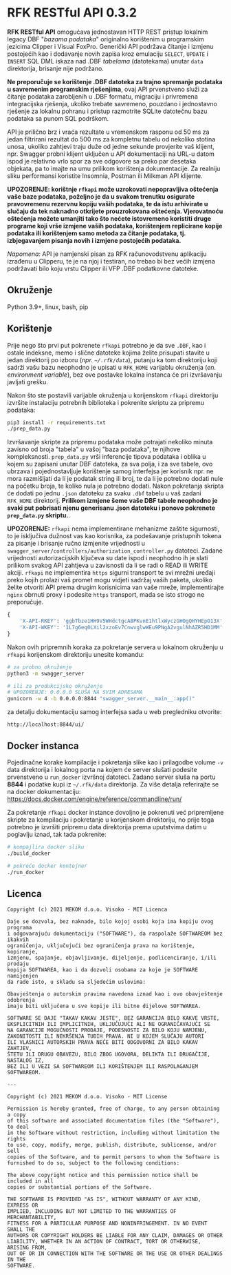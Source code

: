 # RFK RESTful API 0.3.2
**RFK RESTful API** omogućava jednostavan HTTP REST pristup lokalnim legacy DBF "*bazama podataka*" originalno korištenim u programskim jezicima Clipper i Visual FoxPro. Generički API podržava čitanje i izmjenu postojećih kao i dodavanje novih zapisa kroz emulaciju `SELECT`, `UPDATE` i `INSERT` SQL DML iskaza nad .DBF *tabelama* (datotekama) unutar `data` direktorija, brisanje nije podržano.
    
**Ne preporučuje se korištenje .DBF datoteka za trajno spremanje podataka u savremenim programskim rješenjima**, ovaj API prvenstveno služi za čitanje podataka zarobljenih u .DBF formatu, migraciju i privremena integracijska rješenja, ukoliko trebate savremeno, pouzdano i jednostavno rješenje za lokalnu pohranu i pristup razmotrite SQLite datotečnu bazu podataka sa punom SQL podrškom.

API je prilično brz i vraća rezultate u vremenskom rasponu od 50 ms za jedan filtrirani rezultat do 500 ms za kompletnu tabelu od nekoliko stotina unosa, ukoliko zahtjevi traju duže od jedne sekunde provjerite vaš klijent, npr. Swagger probni klijent uključen u API dokumentaciji na URL-u datom ispod je relativno vrlo spor za sve odgovore sa preko par desetaka objekata, pa to imajte na umu prilikom korištenja dokumentacije. Za realniju sliku performansi koristite Insomnia, Postman ili Milkman API klijente.

**UPOZORENJE: korištnje `rfkapi` može uzrokovati nepopravljiva oštećenja vaše baze podataka, poželjno je da u svakom trenutku osigurate pravovremenu rezervnu kopiju vaših podataka, te da istu arhivirate u slučaju da tek naknadno otkrijete prouzrokovana oštećenja. Vjerovatnoću oštećenja možete umanjiti tako što nećete istovremeno koristiti druge programe koji vrše izmjene vaših podataka, korištenjem replicirane kopije podataka ili korištenjem samo metoda za čitanje podataka, tj. izbjegavanjem pisanja novih i izmjene postojećih podataka.**

*Napomena:* API je namjenski pisan za RFK računovodstvenu aplikaciju izrađenu u Clipperu, te je na njoj i testiran, no trebao bi bez većih izmjena podržavati bilo koju vrstu Clipper ili VFP .DBF podatkovne datoteke.

## Okruženje
Python 3.9+, linux, bash, pip

## Korištenje
Prije nego što prvi put pokrenete `rfkapi` potrebno je da sve `.DBF`, kao i ostale indeksne, memo i slične datoteke kojima želite prisupati stavite u jedan direktorij po izboru (*npr. `~/.rfk/data`*), putanju ka tom direktoriju koji sadrži vašu bazu neophodno je upisati u `RFK_HOME` varijablu okruženja (*en. environment variable*), bez ove postavke lokalna instanca će pri izvršavanju javljati grešku.

Nakon što ste postavili varijable okruženja u korijenskom `rfkapi` direktoriju izvršite instalaciju potrebnih biblioteka i pokrenite skriptu za pripremu podataka:

```bash
pip3 install -r requirements.txt
./prep_data.py
```

Izvršavanje skripte za pripremu podataka može potrajati nekoliko minuta zavisno od broja "tabela" u vašoj "baza podataka", te njihove kompleksnosti. `prep_data.py` vrši inferencije tipova podataka i oblika u kojem su zapisani unutar DBF datoteka, za sva polja, i za sve tabele, ovo ubrzava i pojednostavljuje korištenje samog interfejsa jer korisnik npr. ne mora razmišljati da li je podatak string ili broj, te da li je potrebno dodati nule na početku broja, te koliko nula je potrebno dodati. Nakon pokretanja skripta će dodati po jednu `.json` datoteku za svaku `.dbf` tabelu u vaš zadani `RFK_HOME` direktorij. **Prilikom izmjene šeme vaše DBF tabele neophodno je svaki put pobrisati njenu generisanu .json datoteku i ponovo pokrenete `prep_data.py` skriptu.**.

**UPOZORENJE:** `rfkapi` nema implementirane mehanizme zaštite sigurnosti, to je isključiva dužnost vas kao korisnika, za podešavanje pristupnih tokena za pisanje i brisanje ručno izmjenite vrijednosti u `swagger_server/controllers/authorization_controller.py` datoteci. Zadane vrijednosti autorizacijskih ključeva su date ispod i neophodno ih je slati prilikom svakog API zahtjeva u zavisnosti da li se radi o READ ili WRITE akciji. `rfkapi` ne implementira `https` sigurni transport te svi mrežni uređaji preko kojih prolazi vaš promet mogu vidjeti sadržaj vaših paketa, ukoliko želite otvoriti API prema drugim korisnicima van vaše mreže, implementirajte `nginx` obrnuti proxy i podesite `https` transport, mada se isto strogo ne preporučuje.

```python
{
    'X-API-RKEY': 'ggbTbze1HH9V5WHdctgcA8PKvnE1htlxWyczGHOgQHYHEpO13X',
    'X-API-WKEY': '1L7g6eq0LXil2xzoEv7CnwvglwWEu9PNgA2vgulNhAZR5HD1MM'
}
```

Nakon ovih pripremnih koraka za pokretanje servera u lokalnom okruženju u `rfkapi` korijenskom direktoriju unesite komandu:

```bash
# za probno okruženje
python3 -m swagger_server

# ili za produkcijsko okruženje
# UPOZORENJE: 0.0.0.0 SLUŠA NA SVIM ADRESAMA
gunicorn -w 4 -b 0.0.0.0:8844 "swagger_server.__main__:app()"
```

za detalju dokumentaciju samog interfejsa sada u web pregledniku otvorite:

```
http://localhost:8844/ui/
```

## Docker instanca
Pojedinačne korake kompilacije i pokretanja slike kao i prilagodbe volume `-v` data direktorija i lokalnog porta na kojem će server slušati podesite prvenstveno u `run_docker` izvršnoj datoteci. Zadano server sluša na portu **8844** i podatke kupi iz `~/.rfk/data` direktorija. Za više detalja referirajte se na docker dokumentaciju: https://docs.docker.com/engine/reference/commandline/run/

Za pokretanje `rfkapi` docker instance dovoljno je pokrenuti već pripremljene skripte za kompilaciju i pokretanje u korijenskom direktoriju, no prije toga potrebno je izvršiti pripremu data direktorija prema uputstvima datim u poglavlju iznad, tak tada pokrenite:

```bash
# kompajlira docker sliku
./build_docker

# pokreće docker kontejner
./run_docker
```

## Licenca

```
Copyright (c) 2021 MEKOM d.o.o. Visoko - MIT Licenca

Daje se dozvola, bez naknade, bilo kojoj osobi koja ima kopiju ovog programa
i odgovarajuću dokumentaciju ("SOFTWARE"), da raspolaže SOFTWAREOM bez ikakvih
ograničenja, uključujući bez ograničenja prava na korištenje, kopiranje,
izmjenu, spajanje, objavljivanje, dijeljenje, podlicenciranje, i/ili prodaju
kopija SOFTWAREA, kao i da dozvoli osobama za koje je SOFTWARE namijenjen
da rade isto, u skladu sa sljedećim uslovima:

Obavještenja o autorskim pravima navedena iznad kao i ovo obavještenje odobrenja
imaju biti uključena u sve kopije ili bitne dijelove SOFTWAREA.

SOFTWARE SE DAJE "TAKAV KAKAV JESTE", BEZ GARANCIJA BILO KAKVE VRSTE,
EKSPLICITNIH ILI IMPLICITNIH, UKLJUČUJUĆI ALI NE OGRANIČAVAJUĆI SE
NA GARANCIJE MOGUĆNOSTI PRODAJE, PODESNOSTI ZA BILO KOJU NAMJENU,
ZAKONITOSTI ILI NEKRŠENJA TUĐIH PRAVA. NI U KOJEM SLUČAJU AUTORI
ILI VLASNICI AUTORSKIH PRAVA NEĆE BITI ODGOVORNI ZA BILO KAKAV ZAHTJEV,
ŠTETU ILI DRUGU OBAVEZU, BILO ZBOG UGOVORA, DELIKTA ILI DRUGAČIJE, NASTALOG IZ,
BEZ ILI U VEZI SA SOFTWAREOM ILI KORIŠTENJEM ILI RASPOLAGANJEM SOFTWAREOM.

---

Copyright (c) 2021 MEKOM d.o.o. Visoko - MIT License

Permission is hereby granted, free of charge, to any person obtaining a copy
of this software and associated documentation files (the "Software"), to deal
in the Software without restriction, including without limitation the rights
to use, copy, modify, merge, publish, distribute, sublicense, and/or sell
copies of the Software, and to permit persons to whom the Software is
furnished to do so, subject to the following conditions:

The above copyright notice and this permission notice shall be included in all
copies or substantial portions of the Software.

THE SOFTWARE IS PROVIDED "AS IS", WITHOUT WARRANTY OF ANY KIND, EXPRESS OR
IMPLIED, INCLUDING BUT NOT LIMITED TO THE WARRANTIES OF MERCHANTABILITY,
FITNESS FOR A PARTICULAR PURPOSE AND NONINFRINGEMENT. IN NO EVENT SHALL THE
AUTHORS OR COPYRIGHT HOLDERS BE LIABLE FOR ANY CLAIM, DAMAGES OR OTHER
LIABILITY, WHETHER IN AN ACTION OF CONTRACT, TORT OR OTHERWISE, ARISING FROM,
OUT OF OR IN CONNECTION WITH THE SOFTWARE OR THE USE OR OTHER DEALINGS IN THE
SOFTWARE.
```

